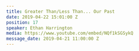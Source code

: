 ```yaml
---
title: Greater Than/Less Than... Our Past
date: 2019-04-22 15:01:00 Z
position: 17
speaker: Ethan Harrington
media: https://www.youtube.com/embed/NQf1kSGSykQ
message_date: 2019-04-21 11:00:00 Z
---
```


